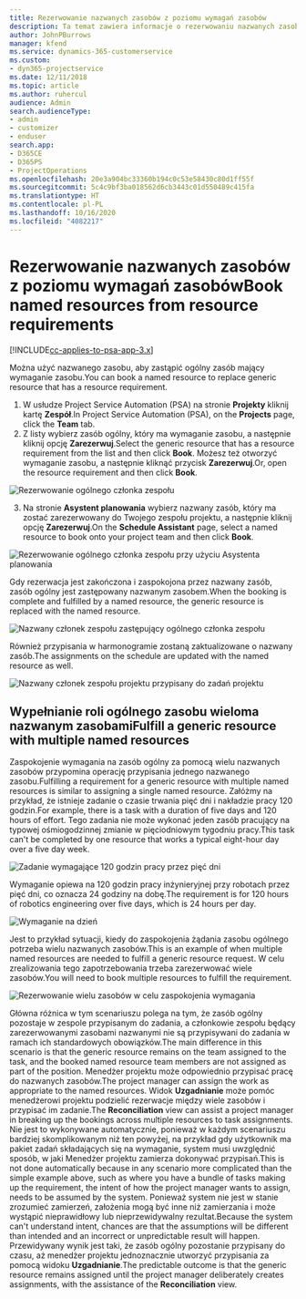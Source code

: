 ```yaml
---
title: Rezerwowanie nazwanych zasobów z poziomu wymagań zasobów
description: Ta temat zawiera informacje o rezerwowaniu nazwanych zasobów na potrzeby ogólnego wymagania zasobu.
author: JohnPBurrows
manager: kfend
ms.service: dynamics-365-customerservice
ms.custom:
- dyn365-projectservice
ms.date: 12/11/2018
ms.topic: article
ms.author: ruhercul
audience: Admin
search.audienceType:
- admin
- customizer
- enduser
search.app:
- D365CE
- D365PS
- ProjectOperations
ms.openlocfilehash: 20e3a904bc33360b194c0c53e58430c80d1ff55f
ms.sourcegitcommit: 5c4c9bf3ba018562d6cb3443c01d550489c415fa
ms.translationtype: HT
ms.contentlocale: pl-PL
ms.lasthandoff: 10/16/2020
ms.locfileid: "4082217"
---
```

# <a name="book-named-resources-from-resource-requirements"></a><span data-ttu-id="2d926-103">Rezerwowanie nazwanych zasobów z poziomu wymagań zasobów</span><span class="sxs-lookup"><span data-stu-id="2d926-103">Book named resources from resource requirements</span></span>

[!INCLUDE[cc-applies-to-psa-app-3.x](../includes/cc-applies-to-psa-app-3x.md)]

<span data-ttu-id="2d926-104">Można użyć nazwanego zasobu, aby zastąpić ogólny zasób mający wymaganie zasobu.</span><span class="sxs-lookup"><span data-stu-id="2d926-104">You can book a named resource to replace generic resource that has a resource requirement.</span></span>

1. <span data-ttu-id="2d926-105">W usłudze Project Service Automation (PSA) na stronie **Projekty** kliknij kartę **Zespół**.</span><span class="sxs-lookup"><span data-stu-id="2d926-105">In Project Service Automation (PSA), on the **Projects** page, click the **Team** tab.</span></span>
2. <span data-ttu-id="2d926-106">Z listy wybierz zasób ogólny, który ma wymaganie zasobu, a następnie kliknij opcję **Zarezerwuj**.</span><span class="sxs-lookup"><span data-stu-id="2d926-106">Select the generic resource that has a resource requirement from the list and then click **Book**.</span></span> <span data-ttu-id="2d926-107">Możesz też otworzyć wymaganie zasobu, a następnie kliknąć przycisk **Zarezerwuj**.</span><span class="sxs-lookup"><span data-stu-id="2d926-107">Or, open the resource requirement and then click **Book**.</span></span>


![Rezerwowanie ogólnego członka zespołu](media/RM-how-to-14.png)


3. <span data-ttu-id="2d926-109">Na stronie **Asystent planowania** wybierz nazwany zasób, który ma zostać zarezerwowany do Twojego zespołu projektu, a następnie kliknij opcję **Zarezerwuj**.</span><span class="sxs-lookup"><span data-stu-id="2d926-109">On the **Schedule Assistant** page, select a named resource to book onto your project team and then click **Book**.</span></span>

![Rezerwowanie ogólnego członka zespołu przy użyciu Asystenta planowania](media/RM-how-to-15.png)

<span data-ttu-id="2d926-111">Gdy rezerwacja jest zakończona i zaspokojona przez nazwany zasób, zasób ogólny jest zastępowany nazwanym zasobem.</span><span class="sxs-lookup"><span data-stu-id="2d926-111">When the booking is complete and fulfilled by a named resource, the generic resource is replaced with the named resource.</span></span>

![Nazwany członek zespołu zastępujący ogólnego członka zespołu](media/RM-how-to-16.png)

<span data-ttu-id="2d926-113">Również przypisania w harmonogramie zostaną zaktualizowane o nazwany zasób.</span><span class="sxs-lookup"><span data-stu-id="2d926-113">The assignments on the schedule are updated with the named resource as well.</span></span>

![Nazwany członek zespołu projektu przypisany do zadań projektu](media/RM-how-to-17.png)

## <a name="fulfill-a-generic-resource-with-multiple-named-resources"></a><span data-ttu-id="2d926-115">Wypełnianie roli ogólnego zasobu wieloma nazwanym zasobami</span><span class="sxs-lookup"><span data-stu-id="2d926-115">Fulfill a generic resource with multiple named resources</span></span>
<span data-ttu-id="2d926-116">Zaspokojenie wymagania na zasób ogólny za pomocą wielu nazwanych zasobów przypomina operację przypisania jednego nazwanego zasobu.</span><span class="sxs-lookup"><span data-stu-id="2d926-116">Fulfilling a requirement for a generic resource with multiple named resources is similar to assigning a single named resource.</span></span> <span data-ttu-id="2d926-117">Załóżmy na przykład, że istnieje zadanie o czasie trwania pięć dni i nakładzie pracy 120 godzin.</span><span class="sxs-lookup"><span data-stu-id="2d926-117">For example, there is a task with a duration of five days and 120 hours of effort.</span></span> <span data-ttu-id="2d926-118">Tego zadania nie może wykonać jeden zasób pracujący na typowej ośmiogodzinnej zmianie w pięciodniowym tygodniu pracy.</span><span class="sxs-lookup"><span data-stu-id="2d926-118">This task can't be completed by one resource that works a typical eight-hour day over a five day week.</span></span> 

![Zadanie wymagające 120 godzin pracy przez pięć dni](media/RM-how-to-21.png)

<span data-ttu-id="2d926-120">Wymaganie opiewa na 120 godzin pracy inżynieryjnej przy robotach przez pięć dni, co oznacza 24 godziny na dobę.</span><span class="sxs-lookup"><span data-stu-id="2d926-120">The requirement is for 120 hours of robotics engineering over five days, which is 24 hours per day.</span></span>

![Wymaganie na dzień](media/RM-how-to-22.png)

<span data-ttu-id="2d926-122">Jest to przykład sytuacji, kiedy do zaspokojenia żądania zasobu ogólnego potrzeba wielu nazwanych zasobów.</span><span class="sxs-lookup"><span data-stu-id="2d926-122">This is an example of when multiple named resources are needed to fulfill a generic resource request.</span></span> <span data-ttu-id="2d926-123">W celu zrealizowania tego zapotrzebowania trzeba zarezerwować wiele zasobów.</span><span class="sxs-lookup"><span data-stu-id="2d926-123">You will need to book multiple resources to fulfill the requirement.</span></span>

![Rezerwowanie wielu zasobów w celu zaspokojenia wymagania](media/RM-how-to-23.png)

<span data-ttu-id="2d926-125">Główna różnica w tym scenariuszu polega na tym, że zasób ogólny pozostaje w zespole przypisanym do zadania, a członkowie zespołu będący zarezerwowanymi zasobami nazwanymi nie są przypisywani do zadania w ramach ich standardowych obowiązków.</span><span class="sxs-lookup"><span data-stu-id="2d926-125">The main difference in this scenario is that the generic resource remains on the team assigned to the task, and the booked named resource team members are not assigned as part of the position.</span></span> <span data-ttu-id="2d926-126">Menedżer projektu może odpowiednio przypisać pracę do nazwanych zasobów.</span><span class="sxs-lookup"><span data-stu-id="2d926-126">The project manager can assign the work as appropriate to the named resources.</span></span> <span data-ttu-id="2d926-127">Widok **Uzgadnianie** może pomóc menedżerowi projektu podzielić rezerwacje między wiele zasobów i przypisać im zadanie.</span><span class="sxs-lookup"><span data-stu-id="2d926-127">The **Reconciliation** view can assist a project manager in breaking up the bookings across multiple resources to task assignments.</span></span> <span data-ttu-id="2d926-128">Nie jest to wykonywane automatycznie, ponieważ w każdym scenariuszu bardziej skomplikowanym niż ten powyżej, na przykład gdy użytkownik ma pakiet zadań składających się na wymaganie, system musi uwzględnić sposób, w jaki Menedżer projektu zamierza dokonywać przypisań.</span><span class="sxs-lookup"><span data-stu-id="2d926-128">This is not done automatically because in any scenario more complicated than the simple example above, such as where you have a bundle of tasks making up the requirement, the intent of how the project manager wants to assign, needs to be assumed by the system.</span></span> <span data-ttu-id="2d926-129">Ponieważ system nie jest w stanie zrozumieć zamierzeń, założenia mogą być inne niż zamierzania i może wystąpić nieprawidłowy lub nieprzewidywalny rezultat.</span><span class="sxs-lookup"><span data-stu-id="2d926-129">Because the system can't understand intent, chances are that the assumptions will be different than intended and an incorrect or unpredictable result will happen.</span></span> <span data-ttu-id="2d926-130">Przewidywany wynik jest taki, że zasób ogólny pozostanie przypisany do czasu, aż menedżer projektu jednoznacznie utworzyć przypisania za pomocą widoku **Uzgadnianie**.</span><span class="sxs-lookup"><span data-stu-id="2d926-130">The predictable outcome is that the generic resource remains assigned until the project manager deliberately creates assignments, with the assistance of the **Reconciliation** view.</span></span>


